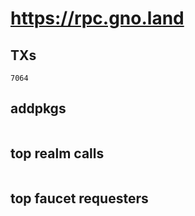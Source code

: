 # https://rpc.gno.land

## TXs
```
7064
```

## addpkgs
```
```

## top realm calls
```
```

## top faucet requesters
```
```

